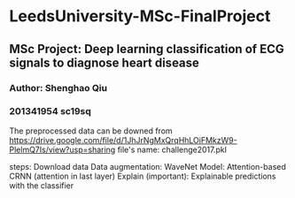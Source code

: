 # LeedsUniversity-MSc-FinalProject
## MSc Project: Deep learning classification of ECG signals to diagnose heart disease
### Author: Shenghao Qiu
### 201341954 sc19sq

The preprocessed data can be downed from https://drive.google.com/file/d/1JhJrNgMxQrqHhLOiFMkzW9-PlelmQ7Is/view?usp=sharing
file's name: challenge2017.pkl

steps:
Download data
Data augmentation: WaveNet
Model: Attention-based CRNN (attention in last layer)
Explain (important): Explainable predictions with the classifier
